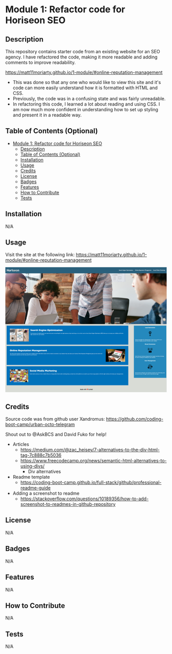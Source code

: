 # Module 1: Refactor code for Horiseon SEO

## Description

This repository contains starter code from an existing website for an SEO agency.
I have refactored the code, making it more readable and adding comments to improve readability.

https://matt11moriarty.github.io/1-module/#online-reputation-management

- This was done so that any one who would like to view this site and it's code can more easily understand how it is formatted with HTML and CSS.
- Previously, the code was in a confusing state and was fairly unreadable. 
- In refactoring this code, I learned a lot about reading and using CSS. I am now much more confident in understanding how to set up styling and present it in a readable way. 

## Table of Contents (Optional)

- [Module 1: Refactor code for Horiseon SEO](#module-1-refactor-code-for-horiseon-seo)
  - [Description](#description)
  - [Table of Contents (Optional)](#table-of-contents-optional)
  - [Installation](#installation)
  - [Usage](#usage)
  - [Credits](#credits)
  - [License](#license)
  - [Badges](#badges)
  - [Features](#features)
  - [How to Contribute](#how-to-contribute)
  - [Tests](#tests)

## Installation

N/A

## Usage

Visit the site at the following link: 
https://matt11moriarty.github.io/1-module/#online-reputation-management

![alt text](./assets/images/Screenshot%202023-06-09%2011-38-34.png)

## Credits

Source code was from github user Xandromus:
https://github.com/coding-boot-camp/urban-octo-telegram

Shout out to @AskBCS and David Fuko for help! 

- Articles
  - https://medium.com/@zac_heisey/7-alternatives-to-the-div-html-tag-7c888c7b5036
  - https://www.freecodecamp.org/news/semantic-html-alternatives-to-using-divs/
    - Div alternatives
- Readme template
  - https://coding-boot-camp.github.io/full-stack/github/professional-readme-guide
- Adding a screenshot to readme
  - https://stackoverflow.com/questions/10189356/how-to-add-screenshot-to-readmes-in-github-repository


## License

N/A

## Badges

N/A

## Features

N/A

## How to Contribute

N/A

## Tests

N/A